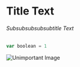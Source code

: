 # Title Text
###### Subsubsubsubsubtitle Text

```Javascript
var boolean = 1
```

![Unimportant Image](https://octodex.github.com/images/yaktocat.png)
